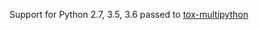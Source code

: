 Support for Python 2.7, 3.5, 3.6 passed to [tox-multipython](https://github.com/makukha/tox-multipython)
